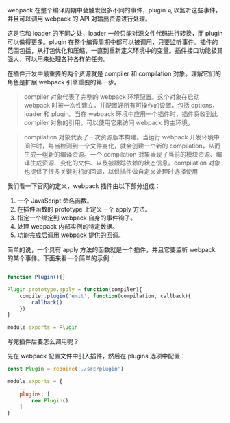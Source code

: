 webpack 在整个编译周期中会触发很多不同的事件，plugin 可以监听这些事件，并且可以调用 webpack 的 API 对输出资源进行处理。

这是它和 loader 的不同之处，loader 一般只能对源文件代码进行转换，而 plugin 可以做得更多。plugin 在整个编译周期中都可以被调用，只要监听事件。插件的范围包括，从打包优化和压缩，一直到重新定义环境中的变量。插件接口功能极其强大，可以用来处理各种各样的任务。

在插件开发中最重要的两个资源就是 compiler 和 compilation 对象。理解它们的角色是扩展 webpack 引擎重要的第一步。
> compiler 对象代表了完整的 webpack 环境配置。这个对象在启动 webpack 时被一次性建立，并配置好所有可操作的设置，包括 options，loader 和 plugin。当在 webpack 环境中应用一个插件时，插件将收到此 compiler 对象的引用。可以使用它来访问 webpack 的主环境。

> compilation 对象代表了一次资源版本构建。当运行 webpack 开发环境中间件时，每当检测到一个文件变化，就会创建一个新的 compilation，从而生成一组新的编译资源。一个 compilation 对象表现了当前的模块资源、编译生成资源、变化的文件、以及被跟踪依赖的状态信息。compilation 对象也提供了很多关键时机的回调，以供插件做自定义处理时选择使用

我们看一下官网的定义，webpack 插件由以下部分组成：


<ol>
<li>一个 JavaScript 命名函数。</li>
<li>在插件函数的 prototype 上定义一个 apply 方法。</li>
<li>指定一个绑定到 webpack 自身的事件钩子。</li>
<li>处理 webpack 内部实例的特定数据。</li>
<li>功能完成后调用 webpack 提供的回调。</li>
</ol>

简单的说，一个具有 apply 方法的函数就是一个插件，并且它要监听 webpack 的某个事件。下面来看一个简单的示例：

```javascript

function Plugin(){}

Plugin.prototype.apply = function(compiler){
    compiler.plugin('emit', function(compilation, callback){
        callback()
    })
}

module.exports = Plugin

```

写完插件后要怎么调用呢？

先在 webpack 配置文件中引入插件，然后在 plugins 选项中配置：

```javascript 
const Plugin = require('./src/plugin')

module.exports = {
	...
    plugins: [
        new Plugin()
    ]
}

```